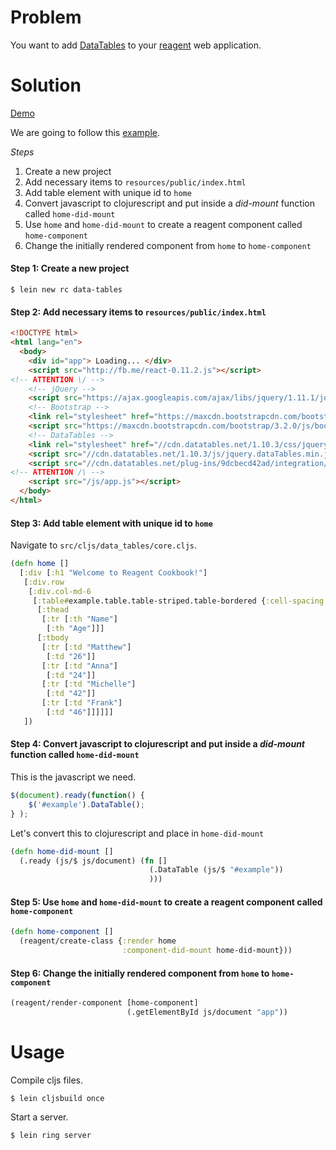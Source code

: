 # Problem

You want to add [DataTables](http://www.datatables.net/) to your [reagent](https://github.com/reagent-project/reagent) web application.

# Solution

[Demo](http://rc-data-tables2.s3-website-us-west-1.amazonaws.com/)

We are going to follow this [example](http://www.datatables.net/examples/basic_init/zero_configuration.html).

*Steps*

1. Create a new project
2. Add necessary items to `resources/public/index.html`
3. Add table element with unique id to `home`
4. Convert javascript to clojurescript and put inside a *did-mount* function called `home-did-mount`
5. Use `home` and `home-did-mount` to create a reagent component called `home-component`
6. Change the initially rendered component from `home` to `home-component`

#### Step 1: Create a new project

```
$ lein new rc data-tables
```

#### Step 2: Add necessary items to `resources/public/index.html`

```html
<!DOCTYPE html>
<html lang="en">
  <body>
    <div id="app"> Loading... </div>
    <script src="http://fb.me/react-0.11.2.js"></script>
<!-- ATTENTION \/ -->
    <!-- jQuery -->
    <script src="https://ajax.googleapis.com/ajax/libs/jquery/1.11.1/jquery.min.js"></script>
    <!-- Bootstrap -->
    <link rel="stylesheet" href="https://maxcdn.bootstrapcdn.com/bootstrap/3.2.0/css/bootstrap.min.css">
    <script src="https://maxcdn.bootstrapcdn.com/bootstrap/3.2.0/js/bootstrap.min.js"></script>
    <!-- DataTables -->
    <link rel="stylesheet" href="//cdn.datatables.net/1.10.3/css/jquery.dataTables.min.css">
    <script src="//cdn.datatables.net/1.10.3/js/jquery.dataTables.min.js"></script>
    <script src="//cdn.datatables.net/plug-ins/9dcbecd42ad/integration/bootstrap/3/dataTables.bootstrap.js"></script>
<!-- ATTENTION /\ -->
    <script src="/js/app.js"></script>
  </body>
</html>
```

#### Step 3: Add table element with unique id to `home`

Navigate to `src/cljs/data_tables/core.cljs`.

```clojure
(defn home []
  [:div [:h1 "Welcome to Reagent Cookbook!"]
   [:div.row
    [:div.col-md-6
     [:table#example.table.table-striped.table-bordered {:cell-spacing "0" :width "100%"}
      [:thead
       [:tr [:th "Name"]
        [:th "Age"]]]
      [:tbody
       [:tr [:td "Matthew"]
        [:td "26"]]
       [:tr [:td "Anna"]
        [:td "24"]]
       [:tr [:td "Michelle"]
        [:td "42"]]
       [:tr [:td "Frank"]
        [:td "46"]]]]]]
   ])
```

#### Step 4: Convert javascript to clojurescript and put inside a *did-mount* function called `home-did-mount`

This is the javascript we need.

```javascript
$(document).ready(function() {
    $('#example').DataTable();
} );
```

Let's convert this to clojurescript and place in `home-did-mount`

```clojure
(defn home-did-mount []
  (.ready (js/$ js/document) (fn []
                               (.DataTable (js/$ "#example"))
                               )))
```

#### Step 5: Use `home` and `home-did-mount` to create a reagent component called `home-component`

```clojure
(defn home-component []
  (reagent/create-class {:render home
                         :component-did-mount home-did-mount}))
```

#### Step 6: Change the initially rendered component from `home` to `home-component`

```clojure
(reagent/render-component [home-component]
                          (.getElementById js/document "app"))
```

# Usage

Compile cljs files.

```
$ lein cljsbuild once
```

Start a server.

```
$ lein ring server
```
